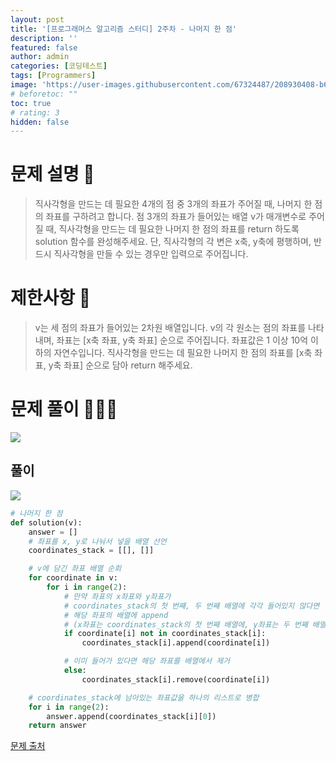 ```yaml
---
layout: post
title: '[프로그래머스 알고리즘 스터디] 2주차 - 나머지 한 점'
description: ''
featured: false
author: admin
categories: [코딩테스트]
tags: [Programmers]
image: 'https://user-images.githubusercontent.com/67324487/208930408-b609caf0-ddf1-4f3a-bf35-fe6dcf3958b4.png'
# beforetoc: ""
toc: true
# rating: 3
hidden: false
---
```


# 문제 설명 📑

> 직사각형을 만드는 데 필요한 4개의 점 중 3개의 좌표가 주어질 때, 나머지 한 점의 좌표를 구하려고 합니다. 점 3개의 좌표가 들어있는 배열 v가 매개변수로 주어질 때, 직사각형을 만드는 데 필요한 나머지 한 점의 좌표를 return 하도록 solution 함수를 완성해주세요. 단, 직사각형의 각 변은 x축, y축에 평행하며, 반드시 직사각형을 만들 수 있는 경우만 입력으로 주어집니다.

# 제한사항 🚫

> v는 세 점의 좌표가 들어있는 2차원 배열입니다.
> v의 각 원소는 점의 좌표를 나타내며, 좌표는 [x축 좌표, y축 좌표] 순으로 주어집니다.
> 좌표값은 1 이상 10억 이하의 자연수입니다.
> 직사각형을 만드는 데 필요한 나머지 한 점의 좌표를 [x축 좌표, y축 좌표] 순으로 담아 return 해주세요.

# 문제 풀이 👩🏻‍💻

![](https://velog.velcdn.com/images/carmine/post/606d9d1f-c117-4b62-933d-07e02ab08ebf/image.png)

## 풀이

![](https://velog.velcdn.com/images/carmine/post/7c7801ff-e224-40ae-b283-b53f54931320/image.png)

```python
# 나머지 한 점
def solution(v):
    answer = []
    # 좌표를 x, y로 나눠서 넣을 배열 선언
    coordinates_stack = [[], []]

    # v에 담긴 좌표 배열 순회
    for coordinate in v:
        for i in range(2):
            # 만약 좌표의 x좌표와 y좌표가
            # coordinates_stack의 첫 번째, 두 번째 배열에 각각 들어있지 않다면
            # 해당 좌표의 배열에 append
            # (x좌표는 coordinates_stack의 첫 번째 배열에, y좌표는 두 번째 배열에 append)
            if coordinate[i] not in coordinates_stack[i]:
                coordinates_stack[i].append(coordinate[i])

            # 이미 들어가 있다면 해당 좌표를 배열에서 제거
            else:
                coordinates_stack[i].remove(coordinate[i])

    # coordinates_stack에 남아있는 좌표값을 하나의 리스트로 병합
    for i in range(2):
        answer.append(coordinates_stack[i][0])
    return answer
```

[문제 출처](https://programmers.co.kr/learn/challenges)
